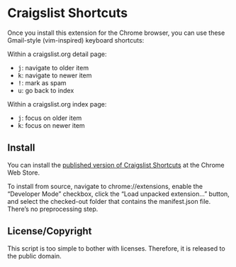 Craigslist Shortcuts
======

Once you install this extension for the Chrome browser, you can use these Gmail-style (vim-inspired) keyboard shortcuts:

Within a craigslist.org detail page:

- <kbd>j</kbd>: navigate to older item
- <kbd>k</kbd>: navigate to newer item
- <kbd>!</kbd>: mark as spam
- <kbd>u</kbd>: go back to index

Within a craigslist.org index page:

- <kbd>j</kbd>: focus on older item
- <kbd>k</kbd>: focus on newer item


Install
----

You can install the [published version of Craigslist Shortcuts](https://chrome.google.com/webstore/detail/fpkpfjpnegjenkallpheifeejplgfego) at the Chrome Web Store.

To install from source, navigate to chrome://extensions, enable the “Developer Mode” checkbox, click the “Load unpacked extension…” button, and select the checked-out folder that contains the manifest.json file. There’s no preprocessing step.

License/Copyright
----
This script is too simple to bother with licenses. Therefore, it is released to the public domain.